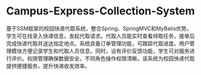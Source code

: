 # Campus-Express-Collection-System
基于SSM框架的校园快递代取系统，整合Spring、SpringMVC和MyBatis优势。学生可在线录入快递信息，发起代取请求。代取人员能实时查看待取任务，接单后完成快递代取并送达指定地点。系统具备订单管理功能，可跟踪代取进度。用户管理模块方便记录学生和代取人员信息。同时，设有评价反馈功能，学生可对服务进行评价。权限管理确保数据安全，不同角色操作权限清晰。该系统为校园快递代取提供便捷服务，提升快递收发效率。
